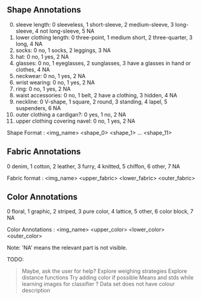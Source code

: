  ## Shape Annotations 
 
0. sleeve length: 0 sleeveless, 1 short-sleeve, 2 medium-sleeve, 3 long-sleeve, 4 not long-sleeve, 5 NA
1. lower clothing length: 0 three-point, 1 medium short, 2 three-quarter, 3 long, 4 NA
2. socks: 0 no, 1 socks, 2 leggings, 3 NA
3. hat: 0 no, 1 yes, 2 NA
4. glasses: 0 no, 1 eyeglasses, 2 sunglasses, 3 have a glasses in hand or clothes, 4 NA
5. neckwear: 0 no, 1 yes, 2 NA
6. wrist wearing: 0 no, 1 yes, 2 NA
7. ring: 0 no, 1 yes, 2 NA
8. waist accessories: 0 no, 1 belt, 2 have a clothing, 3 hidden, 4 NA
9. neckline: 0 V-shape, 1 square, 2 round, 3 standing, 4 lapel, 5 suspenders, 6 NA
10. outer clothing a cardigan?: 0 yes, 1 no, 2 NA
11. upper clothing covering navel: 0 no, 1 yes, 2 NA

Shape Format : <img_name> <shape_0> <shape_1> ... <shape_11>

## Fabric Annotations

0 denim, 1 cotton, 2 leather, 3 furry, 4 knitted, 5 chiffon, 6 other, 7 NA

Fabric format : <img_name> <upper_fabric> <lower_fabric> <outer_fabric>

## Color Annotations

0 floral, 1 graphic, 2 striped, 3 pure color, 4 lattice, 5 other, 6 color block, 7 NA

Color Annotations : <img_name> <upper_color> <lower_color> <outer_color>


Note: 'NA' means the relevant part is not visible.

TODO:

> Maybe, ask the user for help?
> Explore weighing strategies
> Explore distance functions
> Try adding color if possible
> Means and stds while learning images for classifier ? 
> Data set does not have colour description

